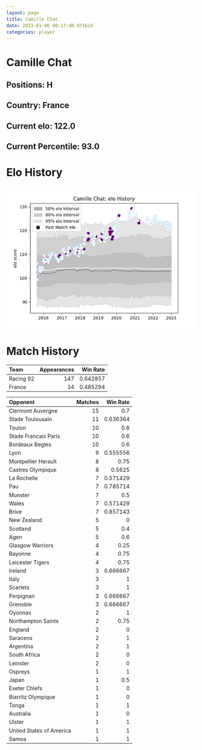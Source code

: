 ```yaml
---  
layout: page  
title: Camille Chat  
date: 2023-01-06 00:17:40.971614  
categories: player  
---
```

# Camille Chat

## Positions: H

## Country: France

## Current elo: 122.0

## Current Percentile: 93.0

# Elo History


![elo history](history_CamilleChat.png)
# Match History


| Team      |   Appearances |   Win Rate |
|:----------|--------------:|-----------:|
| Racing 92 |           147 |   0.642857 |
| France    |            34 |   0.485294 |

| Opponent                 |   Matches |   Win Rate |
|:-------------------------|----------:|-----------:|
| Clermont Auvergne        |        15 |   0.7      |
| Stade Toulousain         |        11 |   0.636364 |
| Toulon                   |        10 |   0.6      |
| Stade Francais Paris     |        10 |   0.6      |
| Bordeaux Begles          |        10 |   0.6      |
| Lyon                     |         9 |   0.555556 |
| Montpellier Herault      |         8 |   0.75     |
| Castres Olympique        |         8 |   0.5625   |
| La Rochelle              |         7 |   0.571429 |
| Pau                      |         7 |   0.785714 |
| Munster                  |         7 |   0.5      |
| Wales                    |         7 |   0.571429 |
| Brive                    |         7 |   0.857143 |
| New Zealand              |         5 |   0        |
| Scotland                 |         5 |   0.4      |
| Agen                     |         5 |   0.6      |
| Glasgow Warriors         |         4 |   0.25     |
| Bayonne                  |         4 |   0.75     |
| Leicester Tigers         |         4 |   0.75     |
| Ireland                  |         3 |   0.666667 |
| Italy                    |         3 |   1        |
| Scarlets                 |         3 |   1        |
| Perpignan                |         3 |   0.666667 |
| Grenoble                 |         3 |   0.666667 |
| Oyonnax                  |         2 |   1        |
| Northampton Saints       |         2 |   0.75     |
| England                  |         2 |   0        |
| Saracens                 |         2 |   1        |
| Argentina                |         2 |   1        |
| South Africa             |         2 |   0        |
| Leinster                 |         2 |   0        |
| Ospreys                  |         1 |   1        |
| Japan                    |         1 |   0.5      |
| Exeter Chiefs            |         1 |   0        |
| Biarritz Olympique       |         1 |   0        |
| Tonga                    |         1 |   1        |
| Australia                |         1 |   0        |
| Ulster                   |         1 |   1        |
| United States of America |         1 |   1        |
| Samoa                    |         1 |   1        |